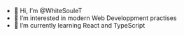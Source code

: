 - 👋 Hi, I’m @WhiteSouleT
- 👀 I’m interested in modern Web Developpment practises
- 🌱 I’m currently learning React and TypeScript

<!---
WhiteSouleT/WhiteSouleT is a ✨ special ✨ repository because its `README.md` (this file) appears on your GitHub profile.
You can click the Preview link to take a look at your changes.
--->
